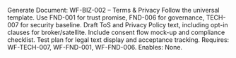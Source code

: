 Generate Document: WF-BIZ-002 – Terms & Privacy
Follow the universal template. Use FND-001 for trust promise, FND-006 for governance, TECH-007 for security baseline. Draft ToS and Privacy Policy text, including opt-in clauses for broker/satellite. Include consent flow mock-up and compliance checklist. Test plan for legal text display and acceptance tracking.
Requires: WF-TECH-007, WF-FND-001, WF-FND-006. Enables: None.
